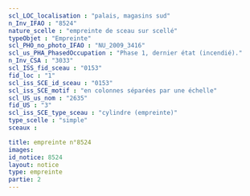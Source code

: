 ```yaml
---
scl_LOC_localisation : "palais, magasins sud"
n_Inv_IFAO : "8524"
nature_scelle : "empreinte de sceau sur scellé"
typeObjet : "Empreinte"
scl_PHO_no_photo_IFAO : "NU_2009_3416"
scl_us_PHA_PhasedOccupation : "Phase 1, dernier état (incendié)."
n_Inv_CSA : "3033"
scl_ISS_fid_sceau : "0153"
fid_loc : "1"
scl_iss_SCE_id_sceau : "0153"
scl_iss_SCE_motif : "en colonnes séparées par une échelle"
scl_US_us_nom : "2635"
fid_US : "3"
scl_iss_SCE_type_sceau : "cylindre (empreinte)"
type_scelle : "simple"
sceaux :

title: empreinte n°8524
images: 
id_notice: 8524
layout: notice
type: empreinte
partie: 2
---
```

